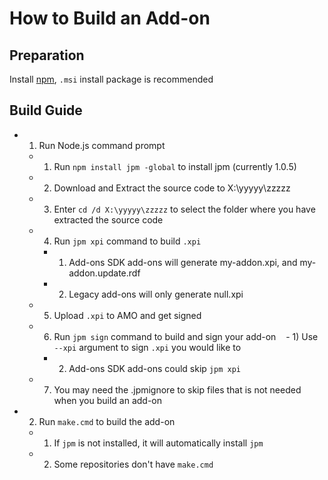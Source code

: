 # How to Build an Add-on

## Preparation
Install [npm](https://nodejs.org/download/release/latest/), `.msi` install package is recommended

## Build Guide
- 1) Run Node.js command prompt
  - 1) Run `npm install jpm -global` to install jpm (currently 1.0.5)
  - 2) Download and Extract the source code to X:\yyyyy\zzzzz
  - 3) Enter `cd /d X:\yyyyy\zzzzz` to select the folder where you have extracted the source code
  - 4) Run `jpm xpi` command to build `.xpi`
    - 1) Add-ons SDK add-ons will generate my-addon.xpi, and my-addon.update.rdf
    - 2) Legacy add-ons will only generate null.xpi
  - 5) Upload `.xpi` to AMO and get signed
  - 6) Run `jpm sign` command to build and sign your add-on
    - 1) Use `--xpi` argument to sign `.xpi` you would like to
    - 2) Add-ons SDK add-ons could skip `jpm xpi`
  - 7) You may need the .jpmignore to skip files that is not needed when you build an add-on
- 2) Run `make.cmd` to build the add-on
  - 1) If `jpm` is not installed, it will automatically install `jpm`
  - 2) Some repositories don't have `make.cmd`
